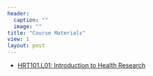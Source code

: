 ```yaml
---
header:
  caption: ""
  image: ""
title: "Course Materials"
view: 1
layout: post
---
```


- [HRT101.L01: Introduction to Health Research](https://chiraleducation.github.io/HRT101.S1/)